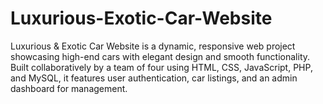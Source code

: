 # Luxurious-Exotic-Car-Website
Luxurious &amp; Exotic Car Website is a dynamic, responsive web project showcasing high-end cars with elegant design and smooth functionality. Built collaboratively by a team of four using HTML, CSS, JavaScript, PHP, and MySQL, it features user authentication, car listings, and an admin dashboard for management.
